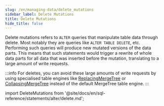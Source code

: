 ```yaml
---
slug: /en/managing-data/delete_mutations
sidebar_label: Delete Mutations
title: Delete Mutations
hide_title: false
---
```


Delete mutations refers to `ALTER` queries that manipulate table data through delete. Most notably they are queries like `ALTER TABLE DELETE`, etc. Performing such queries will produce new mutated versions of the data parts. This means that such statements would trigger a rewrite of whole data parts for all data that was inserted before the mutation, translating to a large amount of write requests.

:::info
For deletes, you can avoid these large amounts of write requests by using specialised table engines like [ReplacingMergeTree](/docs/en/guides/replacing-merge-tree) or [CollapsingMergeTree](/docs/en/engines/table-engines/mergetree-family/collapsingmergetree) instead of the default MergeTree table engine.
:::

import DeleteMutations from '@site/docs/en/sql-reference/statements/alter/delete.md';

<DeleteMutations/>
